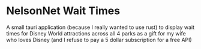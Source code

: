# NelsonNet Wait Times
A small tauri application (because I really wanted to use rust) to display wait times for Disney World attractions across all 4 parks as a gift for my wife who loves Disney (and I refuse to pay a 5 dollar subscription for a free API)